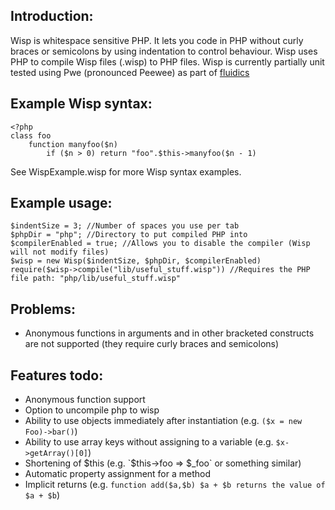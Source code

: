 ## Introduction:
Wisp is whitespace sensitive PHP. It lets you code in PHP without curly braces or semicolons by using indentation to control behaviour.
Wisp uses PHP to compile Wisp files (.wisp) to PHP files.
Wisp is currently partially unit tested using Pwe (pronounced Peewee) as part of [fluidics](http://github.com/olliesaunders/fluidics)

## Example Wisp syntax:
	<?php
	class foo 
		function manyfoo($n) 
			if ($n > 0) return "foo".$this->manyfoo($n - 1)

See WispExample.wisp for more Wisp syntax examples.

## Example usage:
	$indentSize = 3; //Number of spaces you use per tab
	$phpDir = "php"; //Directory to put compiled PHP into
	$compilerEnabled = true; //Allows you to disable the compiler (Wisp will not modify files)
	$wisp = new Wisp($indentSize, $phpDir, $compilerEnabled)
	require($wisp->compile("lib/useful_stuff.wisp")) //Requires the PHP file path: "php/lib/useful_stuff.wisp"

## Problems:
- Anonymous functions in arguments and in other bracketed constructs are not supported (they require curly braces and semicolons)

## Features todo:
- Anonymous function support
- Option to uncompile php to wisp
- Ability to use objects immediately after instantiation (e.g. `($x = new Foo)->bar()`)
- Ability to use array keys without assigning to a variable (e.g. `$x->getArray()[0]`)
- Shortening of $this (e.g. `$this->foo => $_foo` or something similar)
- Automatic property assignment for a method
- Implicit returns (e.g. `function add($a,$b) $a + $b returns the value of $a + $b`)